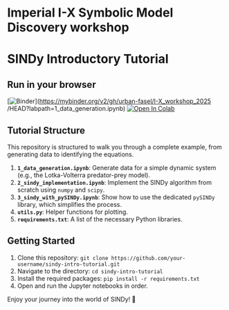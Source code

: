 # Imperial I-X Symbolic Model Discovery workshop

# SINDy Introductory Tutorial

## Run in your browser
[![Binder](https://mybinder.org/badge_logo.svg)](https://mybinder.org/v2/gh/urban-fasel/I-X_workshop_2025
/HEAD?labpath=1_data_generation.ipynb)
[![Open In Colab](https://colab.research.google.com/assets/colab-badge.svg)](https://colab.research.google.com/github/urban-fasel/I-X_workshop_2025/blob/HEAD/1_data_generation.ipynb)

## Tutorial Structure

This repository is structured to walk you through a complete example, from generating data to identifying the equations.

1.  **`1_data_generation.ipynb`**: Generate data for a simple dynamic system (e.g., the Lotka-Volterra predator-prey model).
2.  **`2_sindy_implementation.ipynb`**: Implement the SINDy algorithm from scratch using `numpy` and `scipy`.
3.  **`3_sindy_with_pySINDy.ipynb`**: Show how to use the dedicated `pySINDy` library, which simplifies the process.
4.  **`utils.py`**: Helper functions for plotting.
5.  **`requirements.txt`**: A list of the necessary Python libraries.

## Getting Started

1.  Clone this repository: `git clone https://github.com/your-username/sindy-intro-tutorial.git`
2.  Navigate to the directory: `cd sindy-intro-tutorial`
3.  Install the required packages: `pip install -r requirements.txt`
4.  Open and run the Jupyter notebooks in order.

Enjoy your journey into the world of SINDy! 🚀
